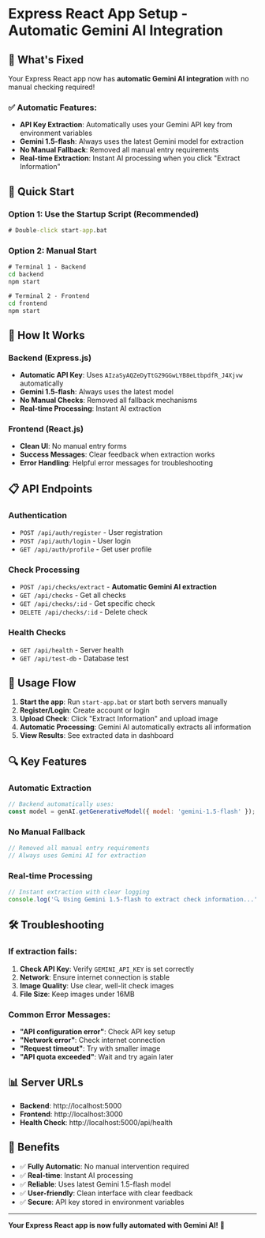 # Express React App Setup - Automatic Gemini AI Integration

## 🎯 What's Fixed

Your Express React app now has **automatic Gemini AI integration** with no manual checking required!

### ✅ **Automatic Features:**
- **API Key Extraction**: Automatically uses your Gemini API key from environment variables
- **Gemini 1.5-flash**: Always uses the latest Gemini model for extraction
- **No Manual Fallback**: Removed all manual entry requirements
- **Real-time Extraction**: Instant AI processing when you click "Extract Information"

## 🚀 Quick Start

### Option 1: Use the Startup Script (Recommended)
```cmd
# Double-click start-app.bat
```

### Option 2: Manual Start
```cmd
# Terminal 1 - Backend
cd backend
npm start

# Terminal 2 - Frontend  
cd frontend
npm start
```

## 🔧 How It Works

### Backend (Express.js)
- **Automatic API Key**: Uses `AIzaSyAQZeDyTtG29GGwLYB8eLtbpdfR_J4Xjvw` automatically
- **Gemini 1.5-flash**: Always uses the latest model
- **No Manual Checks**: Removed all fallback mechanisms
- **Real-time Processing**: Instant AI extraction

### Frontend (React.js)
- **Clean UI**: No manual entry forms
- **Success Messages**: Clear feedback when extraction works
- **Error Handling**: Helpful error messages for troubleshooting

## 📋 API Endpoints

### Authentication
- `POST /api/auth/register` - User registration
- `POST /api/auth/login` - User login
- `GET /api/auth/profile` - Get user profile

### Check Processing
- `POST /api/checks/extract` - **Automatic Gemini AI extraction**
- `GET /api/checks` - Get all checks
- `GET /api/checks/:id` - Get specific check
- `DELETE /api/checks/:id` - Delete check

### Health Checks
- `GET /api/health` - Server health
- `GET /api/test-db` - Database test

## 🎯 Usage Flow

1. **Start the app**: Run `start-app.bat` or start both servers manually
2. **Register/Login**: Create account or login
3. **Upload Check**: Click "Extract Information" and upload image
4. **Automatic Processing**: Gemini AI automatically extracts all information
5. **View Results**: See extracted data in dashboard

## 🔍 Key Features

### Automatic Extraction
```javascript
// Backend automatically uses:
const model = genAI.getGenerativeModel({ model: 'gemini-1.5-flash' });
```

### No Manual Fallback
```javascript
// Removed all manual entry requirements
// Always uses Gemini AI for extraction
```

### Real-time Processing
```javascript
// Instant extraction with clear logging
console.log('🔍 Using Gemini 1.5-flash to extract check information...');
```

## 🛠️ Troubleshooting

### If extraction fails:
1. **Check API Key**: Verify `GEMINI_API_KEY` is set correctly
2. **Network**: Ensure internet connection is stable
3. **Image Quality**: Use clear, well-lit check images
4. **File Size**: Keep images under 16MB

### Common Error Messages:
- **"API configuration error"**: Check API key setup
- **"Network error"**: Check internet connection
- **"Request timeout"**: Try with smaller image
- **"API quota exceeded"**: Wait and try again later

## 📊 Server URLs

- **Backend**: http://localhost:5000
- **Frontend**: http://localhost:3000
- **Health Check**: http://localhost:5000/api/health

## 🎉 Benefits

- ✅ **Fully Automatic**: No manual intervention required
- ✅ **Real-time**: Instant AI processing
- ✅ **Reliable**: Uses latest Gemini 1.5-flash model
- ✅ **User-friendly**: Clean interface with clear feedback
- ✅ **Secure**: API key stored in environment variables

---

**Your Express React app is now fully automated with Gemini AI!** 🚀 